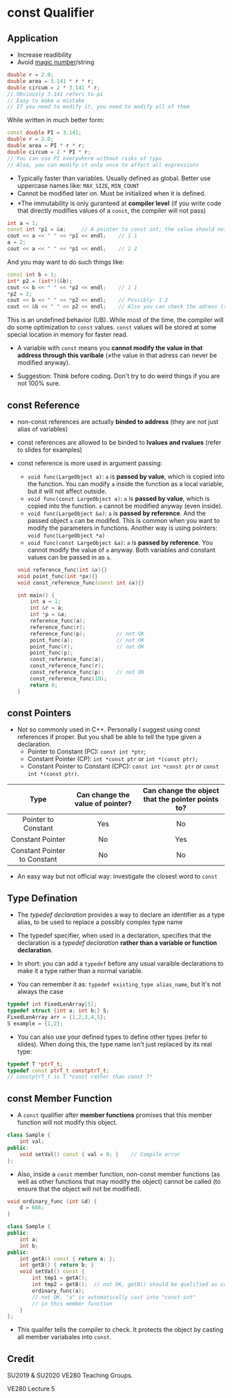 # const Qualifier

## Application

* Increase readibility
* Avoid [magic number](https://en.wikipedia.org/wiki/Magic_number_(programming))/string

```cpp
double r = 2.0;
double area = 3.141 * r * r;
double circum = 2 * 3.141 * r;
// Obviously 3.141 refers to pi
// Easy to make a mistake
// If you need to modify it, you need to modify all of them
```

While written in much better form:

```cpp
const double PI = 3.141;
double r = 2.0;
double area = PI * r * r;
double circum = 2 * PI * r;
// You can use PI everywhere without risks of typo
// Also, you can modify it only once to affect all expressions
```

* Typically faster than variables. Usually defined as global. Better use uppercase names like: `MAX_SIZE`, `MIN_COUNT`
* Cannot be modified later on. Must be initialized when it is defined.
* *The immutability is only guranteed at **compiler level** (if you write code that directly modifies values of a `const`, the compiler will not pass)

```cpp
int a = 1;
const int *p1 = &a;		// A pointer to const int; the value should not change
cout << a << " " << *p1 << endl;	// 1 1
a = 2;
cout << a << " " << *p1 << endl;	// 2 2
```

And you may want to do such things like:

```cpp
const int b = 1;  
int* p2 = (int*)(&b);  
cout << b << " " << *p2 << endl;	// 1 1
*p2 = 2; 
cout << b << " " << *p2 << endl;	// Possibly: 1 2
cout << &b << " " << p2 << endl;	// Also you can check the adress (same)
```

This is an undefined behavior (UB). While most of the time, the compiler will do some optimization to `const` values. `const` values will be stored at some special location in memory for faster read.

* A variable with `const` means you **cannot modify the value in that address through this varibale** (≠the value in that adress can never be modified anyway).

* Suggestion: Think before coding. Don't try to do weird things if you are not 100% sure.

## const Reference



* non-const references are actually **binded to address** (they are not just alias of variables)

* const references are allowed to be binded to **lvalues and rvalues** (refer to slides for examples)

* const reference is more used in argument passing:

  * `void func(LargeObject a)`: `a` is **passed by value**, which is copied into the function. You can modify `a` inside the function as a local variable, but it will not affect outside.
  * `void func(const LargeObject a)`: `a` is **passed by value**, which is copied into the function. `a` cannot be modified anyway (even inside).
  * `void func(LargeObject &a)`: `a` is **passed by reference**. And the passed object `a` can be modifed. This is common when you want to modify the parameters in functions. Another way is using pointers: ``void func(LargeObject *a)``
  * `void func(const LargeObject &a)`: `a` is **passed by reference**. You cannot modify the value of `a` anyway. Both variables and constant values can be passed in as `a`.

  ```cpp
  void reference_func(int &x){}
  void point_func(int *px){}
  void const_reference_func(const int &x){}
  
  int main() {
      int a = 1;
      int &r = a;
      int *p = &a;
      reference_func(a);
      reference_func(r);
      reference_func(p);          // not OK
      point_func(a);              // not OK
      point_func(r);              // not OK
      point_func(p);
      const_reference_func(a);
      const_reference_func(r);
      const_reference_func(p);    // not OK
      const_reference_func(10);
      return 0;
  }
  ```

## const Pointers

* Not so commonly used in C++. Personally I suggest using const references if proper. But you shall be able to tell the type given a declaration.
  * Pointer to Constant (PC): `const int *ptr`;
  * Constant Pointer (CP): `int *const ptr` or `int *(const ptr);`
  * Constant Pointer to Constant (CPC): `const int *const ptr` or `const int *(const ptr)`.

|             Type             | Can change the value of pointer? | Can change the object that the pointer points to? |
| :--------------------------: | :------------------------------: | :-----------------------------------------------: |
|     Pointer to Constant      |               Yes                |                        No                         |
|       Constant Pointer       |                No                |                        Yes                        |
| Constant Pointer to Constant |                No                |                        No                         |

* An easy way but not official way: investigate the closest word to `const`

## Type Defination

* The *typedef declaration* provides a way to declare an identifier as a type alias, to be used to replace a possibly complex type name

* The typedef specifier, when used in a declaration, specifies that the declaration is a *typedef declaration* **rather than a variable or function declaration**. 
* In short: you can add a `typedef` before any usual varaible declarations to make it a type rather than a normal variable.
* You can remember it as: `typedef existing_type alias_name`, but it's not always the case

```cpp
typedef int FixedLenArray[5];
typedef struct {int a; int b;} S;
FixedLenArray arr = {1,2,3,4,5};
S example = {1,2};
```

* You can also use your defined types to define other types (refer to slides). When doing this, the type name isn't just replaced by its real type:

```cpp
typedef T *ptrT_t;
typedef const ptrT_t constptrT_t;
// constptrT_t is T *const rather than const T*
```

## const Member Function

* A `const` qualifier after **member functions** promises that this member function will not modify this object. 

```cpp
class Sample {
    int val;
public:
    void setVal() const { val = 0; }	// Compile error
};
```

* Also, inside a `const` member function, non-const member functions (as well as other functions that may modify the object) cannot be called (to ensure that the object will not be modified).

```cpp
void ordinary_func (int &d) {
    d = 666;
}

class Sample {
public:
    int a;
    int b;
public:
    int getA() const { return a; };
    int getB() { return b; }
    void setVal() const { 
        int tmp1 = getA();
        int tmp2 = getB();  // not OK, getB() should be qualified as const
        ordinary_func(a);   
      	// not OK, "a" is automatically cast into "const int" 
      	// in this member function
    }
};
```

* This qualifer tells the compiler to check. It protects the object by casting all member variabales into `const`.

## Credit

SU2019 & SU2020 VE280 Teaching Groups.

VE280 Lecture 5